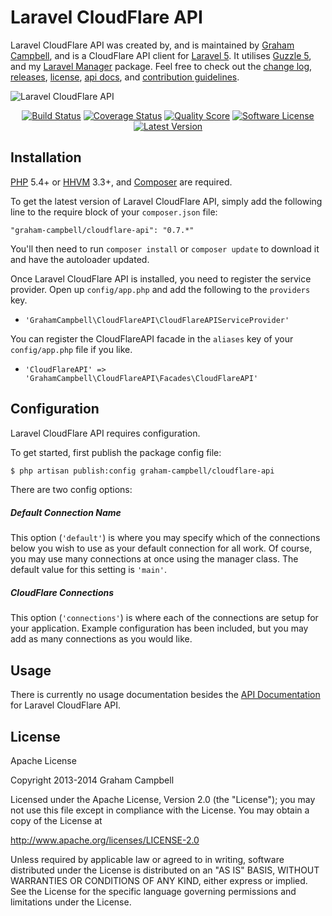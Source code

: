 Laravel CloudFlare API
======================

Laravel CloudFlare API was created by, and is maintained by [Graham Campbell](https://github.com/GrahamCampbell), and is a CloudFlare API client for [Laravel 5](http://laravel.com). It utilises [Guzzle 5](https://github.com/guzzle/guzzle), and my [Laravel Manager](https://github.com/GrahamCampbell/Laravel-Manager) package. Feel free to check out the [change log](CHANGELOG.md), [releases](https://github.com/GrahamCampbell/Laravel-CloudFlare-API/releases), [license](LICENSE.md), [api docs](http://docs.grahamjcampbell.co.uk), and [contribution guidelines](CONTRIBUTING.md).

![Laravel CloudFlare API](https://cloud.githubusercontent.com/assets/2829600/4432317/c173f24c-468c-11e4-9ff5-4a6327442d43.PNG)

<p align="center">
<a href="https://travis-ci.org/GrahamCampbell/Laravel-CloudFlare-API"><img src="https://img.shields.io/travis/GrahamCampbell/Laravel-CloudFlare-API/master.svg?style=flat-square" alt="Build Status"></img></a>
<a href="https://scrutinizer-ci.com/g/GrahamCampbell/Laravel-CloudFlare-API/code-structure"><img src="https://img.shields.io/scrutinizer/coverage/g/GrahamCampbell/Laravel-CloudFlare-API.svg?style=flat-square" alt="Coverage Status"></img></a>
<a href="https://scrutinizer-ci.com/g/GrahamCampbell/Laravel-CloudFlare-API"><img src="https://img.shields.io/scrutinizer/g/GrahamCampbell/Laravel-CloudFlare-API.svg?style=flat-square" alt="Quality Score"></img></a>
<a href="LICENSE.md"><img src="https://img.shields.io/badge/license-Apache%202.0-brightgreen.svg?style=flat-square" alt="Software License"></img></a>
<a href="https://github.com/GrahamCampbell/Laravel-CloudFlare-API/releases"><img src="https://img.shields.io/github/release/GrahamCampbell/Laravel-CloudFlare-API.svg?style=flat-square" alt="Latest Version"></img></a>
</p>


## Installation

[PHP](https://php.net) 5.4+ or [HHVM](http://hhvm.com) 3.3+, and [Composer](https://getcomposer.org) are required.

To get the latest version of Laravel CloudFlare API, simply add the following line to the require block of your `composer.json` file:

```
"graham-campbell/cloudflare-api": "0.7.*"
```

You'll then need to run `composer install` or `composer update` to download it and have the autoloader updated.

Once Laravel CloudFlare API is installed, you need to register the service provider. Open up `config/app.php` and add the following to the `providers` key.

* `'GrahamCampbell\CloudFlareAPI\CloudFlareAPIServiceProvider'`

You can register the CloudFlareAPI facade in the `aliases` key of your `config/app.php` file if you like.

* `'CloudFlareAPI' => 'GrahamCampbell\CloudFlareAPI\Facades\CloudFlareAPI'`


## Configuration

Laravel CloudFlare API requires configuration.

To get started, first publish the package config file:

```bash
$ php artisan publish:config graham-campbell/cloudflare-api
```

There are two config options:

##### Default Connection Name

This option (`'default'`) is where you may specify which of the connections below you wish to use as your default connection for all work. Of course, you may use many connections at once using the manager class. The default value for this setting is `'main'`.

##### CloudFlare Connections

This option (`'connections'`) is where each of the connections are setup for your application. Example configuration has been included, but you may add as many connections as you would like.


## Usage

There is currently no usage documentation besides the [API Documentation](http://docs.grahamjcampbell.co.uk) for Laravel CloudFlare API.


## License

Apache License

Copyright 2013-2014 Graham Campbell

Licensed under the Apache License, Version 2.0 (the "License");
you may not use this file except in compliance with the License.
You may obtain a copy of the License at

 http://www.apache.org/licenses/LICENSE-2.0

Unless required by applicable law or agreed to in writing, software
distributed under the License is distributed on an "AS IS" BASIS,
WITHOUT WARRANTIES OR CONDITIONS OF ANY KIND, either express or implied.
See the License for the specific language governing permissions and
limitations under the License.
